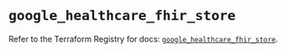 # `google_healthcare_fhir_store`

Refer to the Terraform Registry for docs: [`google_healthcare_fhir_store`](https://registry.terraform.io/providers/hashicorp/google-beta/6.38.0/docs/resources/google_healthcare_fhir_store).
